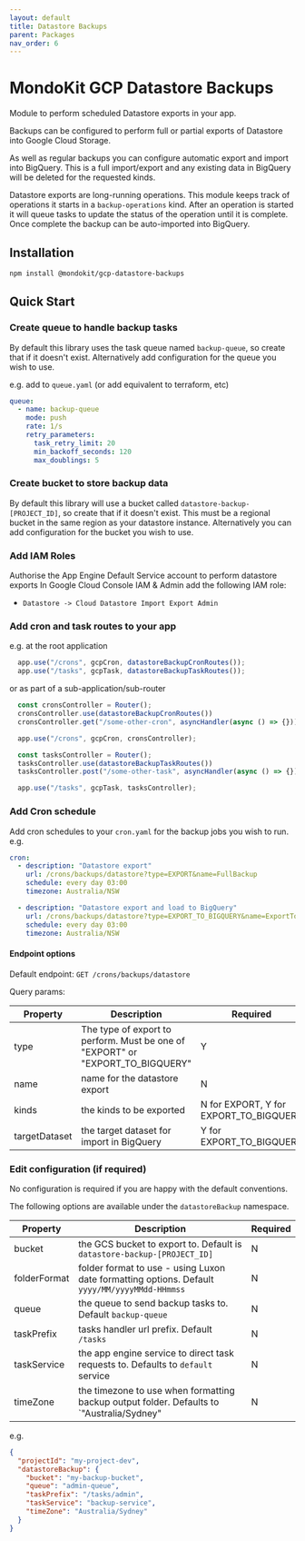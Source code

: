 ```yaml
---
layout: default
title: Datastore Backups
parent: Packages
nav_order: 6
---
```


# MondoKit GCP Datastore Backups

Module to perform scheduled Datastore exports in your app.

Backups can be configured to perform full or partial exports of Datastore into Google Cloud Storage.

As well as regular backups you can configure automatic export and import into BigQuery.
This is a full import/export and any existing data in BigQuery will be deleted for the requested kinds.

Datastore exports are long-running operations. This module keeps track of operations it starts in a `backup-operations` kind.
After an operation is started it will queue tasks to update the status of the operation until it is complete.
Once complete the backup can be auto-imported into BigQuery.

## Installation

```sh
npm install @mondokit/gcp-datastore-backups
```

## Quick Start

### Create queue to handle backup tasks

By default this library uses the task queue named `backup-queue`, so create that if it doesn't exist.
Alternatively add configuration for the queue you wish to use.

e.g. add to `queue.yaml` (or add equivalent to terraform, etc)
```yaml
queue:
  - name: backup-queue
    mode: push
    rate: 1/s
    retry_parameters:
      task_retry_limit: 20
      min_backoff_seconds: 120
      max_doublings: 5
```

### Create bucket to store backup data

By default this library will use a bucket called `datastore-backup-[PROJECT_ID]`, so create that if it doesn't exist.
This must be a regional bucket in the same region as your datastore instance.
Alternatively you can add configuration for the bucket you wish to use.

### Add IAM Roles

Authorise the App Engine Default Service account to perform datastore exports
In Google Cloud Console IAM & Admin add the following IAM role: 
- `Datastore -> Cloud Datastore Import Export Admin`

### Add cron and task routes to your app

e.g. at the root application
```typescript
  app.use("/crons", gcpCron, datastoreBackupCronRoutes());
  app.use("/tasks", gcpTask, datastoreBackupTaskRoutes());
```

or as part of a sub-application/sub-router
```typescript
  const cronsController = Router();
  cronsController.use(datastoreBackupCronRoutes())
  cronsController.get("/some-other-cron", asyncHandler(async () => {}))

  app.use("/crons", gcpCron, cronsController);

  const tasksController = Router();
  tasksController.use(datastoreBackupTaskRoutes())
  tasksController.post("/some-other-task", asyncHandler(async () => {}))

  app.use("/tasks", gcpTask, tasksController);
```

### Add Cron schedule

Add cron schedules to your `cron.yaml` for the backup jobs you wish to run. e.g.

```yaml
cron:
  - description: "Datastore export"
    url: /crons/backups/datastore?type=EXPORT&name=FullBackup
    schedule: every day 03:00
    timezone: Australia/NSW

  - description: "Datastore export and load to BigQuery"
    url: /crons/backups/datastore?type=EXPORT_TO_BIGQUERY&name=ExportToBigQuery&targetDataset=backup_data&collectionIds=demo-items
    schedule: every day 03:00
    timezone: Australia/NSW
```

#### Endpoint options

Default endpoint: `GET /crons/backups/datastore`

Query params:

| Property      | Description                                                                    | Required                               |
|---------------|--------------------------------------------------------------------------------|----------------------------------------|
| type          | The type of export to perform. Must be one of "EXPORT" or "EXPORT_TO_BIGQUERY" | Y                                      |
| name          | name for the datastore export                                                  | N                                      |
| kinds         | the kinds to be exported                                                       | N for EXPORT, Y for EXPORT_TO_BIGQUERY |
| targetDataset | the target dataset for import in BigQuery                                      | Y for EXPORT_TO_BIGQUERY               |


### Edit configuration (if required)

No configuration is required if you are happy with the default conventions. 

The following options are available under the `datastoreBackup` namespace.

| Property     | Description                                                                                   | Required |
|--------------|-----------------------------------------------------------------------------------------------|----------|
| bucket       | the GCS bucket to export to. Default is `datastore-backup-[PROJECT_ID]`                       | N        |
| folderFormat | folder format to use - using Luxon date formatting options. Default `yyyy/MM/yyyyMMdd-HHmmss` | N        |
| queue        | the queue to send backup tasks to. Default `backup-queue`                                     | N        |
| taskPrefix   | tasks handler url prefix. Default `/tasks`                                                    | N        |
| taskService  | the app engine service to direct task requests to. Defaults to `default` service              | N        |
| timeZone     | the timezone to use when formatting backup output folder. Defaults to `"Australia/Sydney"     | N        |

e.g.
```json
{
  "projectId": "my-project-dev",
  "datastoreBackup": {
    "bucket": "my-backup-bucket",
    "queue": "admin-queue",
    "taskPrefix": "/tasks/admin",
    "taskService": "backup-service",
    "timeZone": "Australia/Sydney"
  }
}
```
